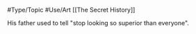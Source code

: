 #Type/Topic #Use/Art [[The Secret History]]

His father used to tell "stop looking so superior than everyone".